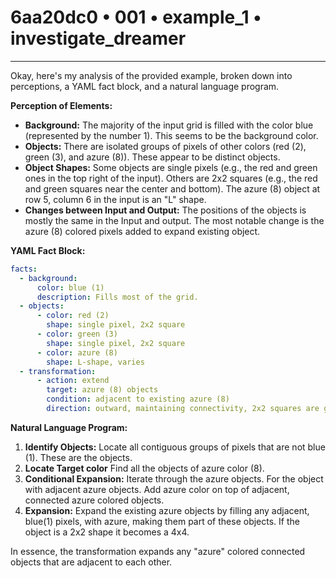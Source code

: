 # 6aa20dc0 • 001 • example_1 • investigate_dreamer

---
Okay, here's my analysis of the provided example, broken down into perceptions, a YAML fact block, and a natural language program.

**Perception of Elements:**

*   **Background:** The majority of the input grid is filled with the color blue (represented by the number 1). This seems to be the background color.
*   **Objects:** There are isolated groups of pixels of other colors (red (2), green (3), and azure (8)). These appear to be distinct objects.
*   **Object Shapes:** Some objects are single pixels (e.g., the red and green ones in the top right of the input). Others are 2x2 squares (e.g., the red and green squares near the center and bottom). The azure (8) object at row 5, column 6 in the input is an "L" shape.
* **Changes between Input and Output:** The positions of the objects is mostly the same in the Input and output. The most notable change is the azure (8) colored pixels added to expand existing object.

**YAML Fact Block:**



```yaml
facts:
  - background:
      color: blue (1)
      description: Fills most of the grid.
  - objects:
      - color: red (2)
        shape: single pixel, 2x2 square
      - color: green (3)
        shape: single pixel, 2x2 square
      - color: azure (8)
        shape: L-shape, varies
  - transformation:
      - action: extend
        target: azure (8) objects
        condition: adjacent to existing azure (8)
        direction: outward, maintaining connectivity, 2x2 squares are grown to a 4x4 filling existing azure colored neighbors and expanding on to the blue background.
```



**Natural Language Program:**

1.  **Identify Objects:** Locate all contiguous groups of pixels that are not blue (1). These are the objects.
2.  **Locate Target color** Find all the objects of azure color (8).
3.  **Conditional Expansion:** Iterate through the azure objects. For the object with adjacent azure objects. Add azure color on top of adjacent, connected azure colored objects.
4.  **Expansion:** Expand the existing azure objects by filling any adjacent, blue(1) pixels, with azure, making them part of these objects. If the object is a 2x2 shape it becomes a 4x4.

In essence, the transformation expands any "azure" colored connected objects that are adjacent to each other.

